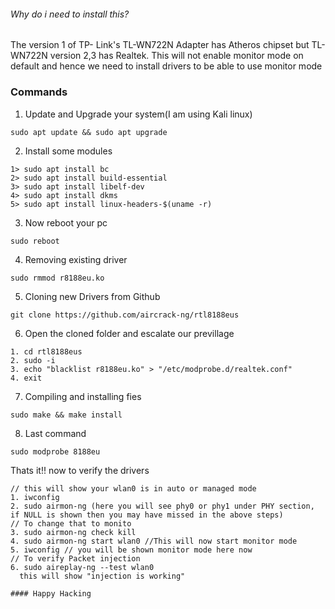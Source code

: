 ###### Why do i need to install this?
The version 1 of TP- Link's TL-WN722N Adapter has Atheros chipset but TL-WN722N version 2,3 has Realtek. This will not enable monitor mode on default and hence we need to install drivers to be able to use monitor mode

### Commands
1. Update and Upgrade your system(I am using Kali linux)
``` 
sudo apt update && sudo apt upgrade
```

2. Install some modules 
```
1> sudo apt install bc 
2> sudo apt install build-essential       
3> sudo apt install libelf-dev 
4> sudo apt install dkms
5> sudo apt install linux-headers-$(uname -r)
```

3. Now reboot your pc
```
sudo reboot
```

4. Removing existing driver
```
sudo rmmod r8188eu.ko
```

5. Cloning new Drivers from Github
```
git clone https://github.com/aircrack-ng/rtl8188eus
```
6. Open the cloned folder and escalate our previllage
```
1. cd rtl8188eus
2. sudo -i
3. echo "blacklist r8188eu.ko" > "/etc/modprobe.d/realtek.conf"
4. exit
```
7. Compiling and installing fies
```
sudo make && make install
```
8. Last command
```
sudo modprobe 8188eu
```

Thats it!! now to verify the drivers 
```
// this will show your wlan0 is in auto or managed mode
1. iwconfig 
2. sudo airmon-ng (here you will see phy0 or phy1 under PHY section, if NULL is shown then you may have missed in the above steps)
// To change that to monito
3. sudo airmon-ng check kill
4. sudo airmon-ng start wlan0 //This will now start monitor mode
5. iwconfig // you will be shown monitor mode here now 
// To verify Packet injection 
6. sudo aireplay-ng --test wlan0
  this will show "injection is working"
  
#### Happy Hacking
